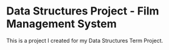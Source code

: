 # Data Structures Project - Film Management System
This is a project I created for my Data Structures Term Project.

